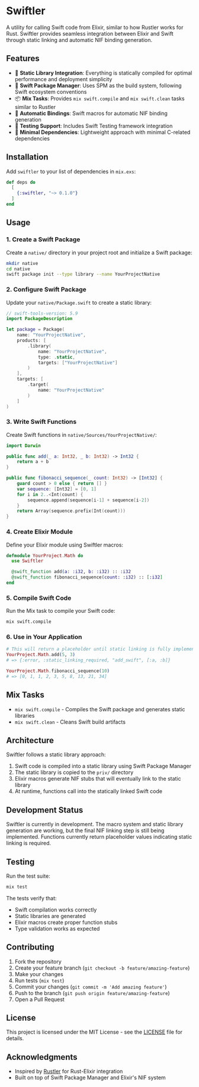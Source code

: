 # Swiftler

A utility for calling Swift code from Elixir, similar to how Rustler works for Rust. Swiftler provides seamless integration between Elixir and Swift through static linking and automatic NIF binding generation.

## Features

- 🚀 **Static Library Integration**: Everything is statically compiled for optimal performance and deployment simplicity
- 🔧 **Swift Package Manager**: Uses SPM as the build system, following Swift ecosystem conventions
- 📦 **Mix Tasks**: Provides `mix swift.compile` and `mix swift.clean` tasks similar to Rustler
- 🎯 **Automatic Bindings**: Swift macros for automatic NIF binding generation
- 🧪 **Testing Support**: Includes Swift Testing framework integration
- 💼 **Minimal Dependencies**: Lightweight approach with minimal C-related dependencies

## Installation

Add `swiftler` to your list of dependencies in `mix.exs`:

```elixir
def deps do
  [
    {:swiftler, "~> 0.1.0"}
  ]
end
```

## Usage

### 1. Create a Swift Package

Create a `native/` directory in your project root and initialize a Swift package:

```bash
mkdir native
cd native
swift package init --type library --name YourProjectNative
```

### 2. Configure Swift Package

Update your `native/Package.swift` to create a static library:

```swift
// swift-tools-version: 5.9
import PackageDescription

let package = Package(
    name: "YourProjectNative",
    products: [
        .library(
            name: "YourProjectNative",
            type: .static,
            targets: ["YourProjectNative"]
        )
    ],
    targets: [
        .target(
            name: "YourProjectNative"
        )
    ]
)
```

### 3. Write Swift Functions

Create Swift functions in `native/Sources/YourProjectNative/`:

```swift
import Darwin

public func add(_ a: Int32, _ b: Int32) -> Int32 {
    return a + b
}

public func fibonacci_sequence(_ count: Int32) -> [Int32] {
    guard count > 0 else { return [] }
    var sequence: [Int32] = [0, 1]
    for i in 2..<Int(count) {
        sequence.append(sequence[i-1] + sequence[i-2])
    }
    return Array(sequence.prefix(Int(count)))
}
```

### 4. Create Elixir Module

Define your Elixir module using Swiftler macros:

```elixir
defmodule YourProject.Math do
  use Swiftler

  @swift_function add(a: :i32, b: :i32) :: :i32
  @swift_function fibonacci_sequence(count: :i32) :: [:i32]
end
```

### 5. Compile Swift Code

Run the Mix task to compile your Swift code:

```bash
mix swift.compile
```

### 6. Use in Your Application

```elixir
# This will return a placeholder until static linking is fully implemented
YourProject.Math.add(5, 3)
# => {:error, :static_linking_required, "add_swift", [:a, :b]}

YourProject.Math.fibonacci_sequence(10)
# => [0, 1, 1, 2, 3, 5, 8, 13, 21, 34]
```

## Mix Tasks

- `mix swift.compile` - Compiles the Swift package and generates static libraries
- `mix swift.clean` - Cleans Swift build artifacts

## Architecture

Swiftler follows a static library approach:

1. Swift code is compiled into a static library using Swift Package Manager
2. The static library is copied to the `priv/` directory
3. Elixir macros generate NIF stubs that will eventually link to the static library
4. At runtime, functions call into the statically linked Swift code

## Development Status

Swiftler is currently in development. The macro system and static library generation are working, but the final NIF linking step is still being implemented. Functions currently return placeholder values indicating static linking is required.

## Testing

Run the test suite:

```bash
mix test
```

The tests verify that:
- Swift compilation works correctly
- Static libraries are generated
- Elixir macros create proper function stubs
- Type validation works as expected

## Contributing

1. Fork the repository
2. Create your feature branch (`git checkout -b feature/amazing-feature`)
3. Make your changes
4. Run tests (`mix test`)
5. Commit your changes (`git commit -m 'Add amazing feature'`)
6. Push to the branch (`git push origin feature/amazing-feature`)
7. Open a Pull Request

## License

This project is licensed under the MIT License - see the [LICENSE](LICENSE) file for details.

## Acknowledgments

- Inspired by [Rustler](https://github.com/rusterlium/rustler) for Rust-Elixir integration
- Built on top of Swift Package Manager and Elixir's NIF system